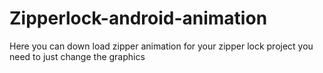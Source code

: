 # Zipperlock-android-animation
Here you can down load zipper animation for your zipper lock project you need to just change the graphics
